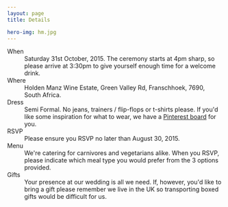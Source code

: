 ```yaml
---
layout: page
title: Details

hero-img: hm.jpg
---
```


<dl>
	<dt>When</dt>
	<dd>Saturday 31st October, 2015. The ceremony starts at 4pm sharp, so please arrive at 3:30pm to give yourself enough time for a welcome drink.</dd>
	<dt>Where</dt>
	<dd>Holden Manz Wine Estate, Green Valley Rd, Franschhoek, 7690, South Africa.</dd>
	<dt>Dress</dt>
	<dd>Semi Formal. No jeans, trainers / flip-flops or t-shirts please. If you'd like some inspiration for what to wear, we have a <a href="">Pinterest board</a> for you.</dd>
	<dt>RSVP</dt>
	<dd>Please ensure you RSVP no later than August 30, 2015.</dd>
	<dt>Menu</dt>
	<dd>We're catering for carnivores and vegetarians alike. When you RSVP, please indicate which meal type you would prefer from the 3 options provided.</dd>
	<dt>Gifts</dt>
	<dd>Your presence at our wedding is all we need. If, however, you'd like to bring a gift please remember we live in the UK so transporting boxed gifts would be difficult for us.</dd>
</dl>